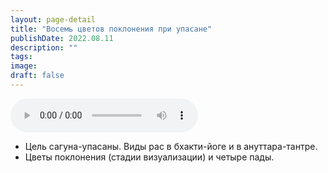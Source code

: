```yaml
---
layout: page-detail
title: "Восемь цветов поклонения при упасане"
publishDate: 2022.08.11
description: ""
tags:
image:
draft: false
---
```


<audio title="2022.08.11 - Восемь цветов поклонения при упасане.mp3" src="https://filer-api.advayta.org/v1.0/public/files/74132" controls=""></audio>

* Цель сагуна-упасаны. Виды рас в бхакти-йоге и в ануттара-тантре.
* Цветы поклонения (стадии визуализации) и четыре пады.

  
